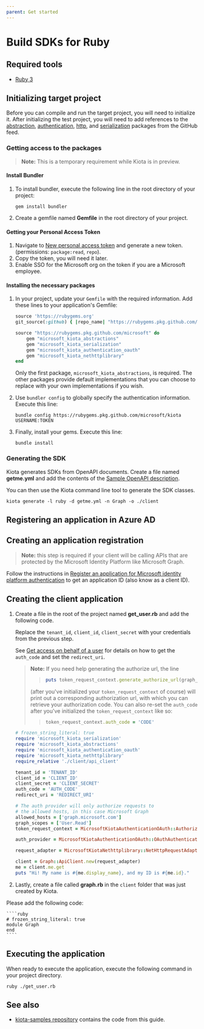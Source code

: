 ```yaml
---
parent: Get started
---
```


# Build SDKs for Ruby

## Required tools

- [Ruby 3](https://www.ruby-lang.org/en/downloads/)

## Initializing target project

Before you can compile and run the target project, you will need to initialize it. After initializing the test project, you will need to add references to the [abstraction](https://github.com/microsoft/kiota/tree/main/abstractions/ruby/microsoft_kiota_abstractions), [authentication](https://github.com/microsoft/kiota/tree/main/authentication/ruby/oauth/microsoft_kiota_authentication_oauth), [http](https://github.com/microsoft/kiota/tree/main/http/ruby/nethttp/microsoft_kiota_nethttplibrary), and [serialization](https://github.com/microsoft/kiota/tree/main/serialization/ruby/json/microsoft_kiota_serialization) packages from the GitHub feed.

### Getting access to the packages

> **Note:** This is a temporary requirement while Kiota is in preview.

#### Install Bundler

1. To install bundler, execute the following line in the root directory of your project:

    ````shell
    gem install bundler
    ````
    
2. Create a gemfile named **Gemfile** in the root directory of your project. 

#### Getting your Personal Access Token

1. Navigate to [New personal access token](https://github.com/settings/tokens/new) and generate a new token. (permissions: `package:read`, `repo`).
2. Copy the token, you will need it later.
3. Enable SSO for the Microsoft org on the token if you are a Microsoft employee.

#### Installing the necessary packages

1. In your project, update your `Gemfile` with the required information. Add these lines to your application's Gemfile:

    ````ruby
    source 'https://rubygems.org'
    git_source(:github) { |repo_name| "https://rubygems.pkg.github.com/microsoft" }

    source "https://rubygems.pkg.github.com/microsoft" do
        gem "microsoft_kiota_abstractions"
        gem "microsoft_kiota_serialization"
        gem "microsoft_kiota_authentication_oauth"
        gem "microsoft_kiota_nethttplibrary"
    end
    ````
    Only the first package, `microsoft_kiota_abstractions`, is required. The other packages provide default implementations that you can choose to replace with your own implementations if you wish.

2. Use `bundler config` to globally specify the authentication information.
    Execute this line:
    
    ````shell
    bundle config https://rubygems.pkg.github.com/microsoft/kiota USERNAME:TOKEN     
    ````
    
3. Finally, install your gems. Execute this line: 
    
    ````shell 
    bundle install 
    ````
    
### Generating the SDK 

Kiota generates SDKs from OpenAPI documents. Create a file named **getme.yml** and add the contents of the [Sample OpenAPI description](https://github.com/microsoft/kiota/blob/main/docs/get-started/reference-openapi.md).

You can then use the Kiota command line tool to generate the SDK classes.

````shell
kiota generate -l ruby -d getme.yml -n Graph -o ./client
````

## Registering an application in Azure AD

## Creating an application registration

> **Note:** this step is required if your client will be calling APIs that are protected by the Microsoft Identity Platform like Microsoft Graph.

Follow the instructions in [Register an application for Microsoft identity platform authentication](register-app.md) to get an application ID (also know as a client ID).

## Creating the client application

1. Create a file in the root of the project named **get_user.rb** and add the following code. 

    Replace the `tenant_id`, `client_id`, `client_secret` with your credentials from the previous step. 
    
    See [Get access on behalf of a user](https://docs.microsoft.com/en-us/graph/auth-v2-user?context=graph%2Fapi%2F1.0&view=graph-rest-1.0) for details on how to get the `auth_code` and set the `redirect_uri`. 
    
    > **Note:** If you need help generating the authorize url, the line 
    >> ````ruby
    >> puts token_request_context.generate_authorize_url(graph_scopes)
    >>  ```` 
    >  (after you've initialized your `token_request_context` of course) will print out a corresponding authorization url, with which you can retrieve your authorization code. You can also re-set the `auth_code` after you've initialized the `token_request_context` like so: 
    >>  ````ruby 
    >>  token_request_context.auth_code = 'CODE'
    >>  ````

    ````ruby
    # frozen_string_literal: true
    require 'microsoft_kiota_serialization'
    require 'microsoft_kiota_abstractions'
    require 'microsoft_kiota_authentication_oauth'
    require 'microsoft_kiota_nethttplibrary'
    require_relative './client/api_client'

    tenant_id = 'TENANT_ID'
    client_id = 'CLIENT_ID'
    client_secret = 'CLIENT_SECRET'
    auth_code = 'AUTH_CODE'
    redirect_uri = 'REDIRECT_URI'

    # The auth provider will only authorize requests to
    # the allowed hosts, in this case Microsoft Graph
    allowed_hosts = ['graph.microsoft.com']
    graph_scopes = ['User.Read']
    token_request_context = MicrosoftKiotaAuthenticationOAuth::AuthorizationCodeContext.new(tenant_id, client_id, client_secret, redirect_uri, auth_code)

    auth_provider = MicrosoftKiotaAuthenticationOAuth::OAuthAuthenticationProvider.new(token_request_context, allowed_hosts, graph_scopes)

    request_adapter = MicrosoftKiotaNethttplibrary::NetHttpRequestAdapter.new(auth_provider, MicrosoftKiotaSerialization::JsonParseNodeFactory.new, MicrosoftKiotaSerialization::JsonSerializationWriterFactory.new)

    client = Graph::ApiClient.new(request_adapter)
    me = client.me.get
    puts "Hi! My name is #{me.display_name}, and my ID is #{me.id}."

    ````
    
2. Lastly, create a file called **graph.rb** in the `client` folder that was just created by Kiota.

Please add the following code:

    ````ruby 
    # frozen_string_literal: true
    module Graph
    end
    ````

## Executing the application

When ready to execute the application, execute the following command in your project directory.

````shell 
ruby ./get_user.rb
````

## See also

- [kiota-samples repository](https://github.com/microsoft/kiota-samples/tree/main/get-started/ruby) contains the code from this guide.
